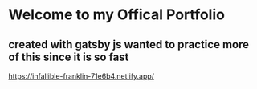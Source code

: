 # Welcome to my Offical Portfolio

## created with gatsby js wanted to practice more of this since it is so fast

https://infallible-franklin-71e6b4.netlify.app/
